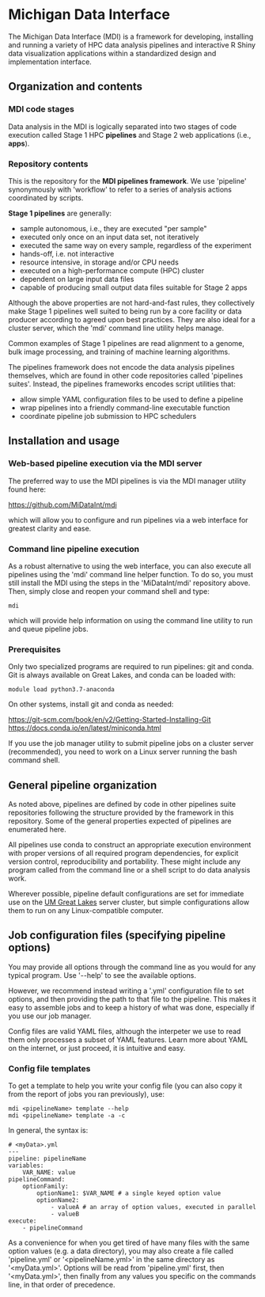 
# Michigan Data Interface

The Michigan Data Interface (MDI) is a framework for developing,
installing and running a variety of HPC data analysis pipelines
and interactive R Shiny data visualization applications
within a standardized design and implementation interface.

## Organization and contents

### MDI code stages

Data analysis in the MDI is logically separated
into two stages of code execution called Stage 1 HPC **pipelines**
and Stage 2 web applications (i.e., **apps**).

### Repository contents

This is the repository for the **MDI pipelines
framework**. We use 'pipeline' synonymously with 'workflow' to 
refer to a series of analysis actions coordinated by scripts.

**Stage 1 pipelines** are generally:

- sample autonomous, i.e., they are executed "per sample"
- executed only once on an input data set, not iteratively
- executed the same way on every sample, regardless of the experiment
- hands-off, i.e. not interactive
- resource intensive, in storage and/or CPU needs
- executed on a high-performance compute (HPC) cluster
- dependent on large input data files
- capable of producing small output data files suitable for Stage 2 apps

Although the above properties are not hard-and-fast rules, 
they collectively make Stage 1 pipelines well suited to being 
run by a core facility or data producer according to agreed upon best
practices. They are also ideal for a cluster server, which the
'mdi' command line utility helps manage. 

Common examples of Stage 1 pipelines are read alignment to
a genome, bulk image processing, and training of machine
learning algorithms.

The pipelines framework does not encode
the data analysis pipelines themselves, which are found in other
code repositories called 'pipelines suites'. Instead, the pipelines
frameworks encodes script utilities that:

- allow simple YAML configuration files to be used to define a pipeline
- wrap pipelines into a friendly command-line executable function
- coordinate pipeline job submission to HPC schedulers

## Installation and usage

### Web-based pipeline execution via the MDI server

The preferred way to use the MDI pipelines is via the 
MDI manager utility found here:

https://github.com/MiDataInt/mdi

which will allow you to configure and run pipelines via a web
interface for greatest clarity and ease.

### Command line pipeline execution

As a robust alternative to using the web interface, you can
also execute all pipelines using the 'mdi' command line
helper function. To do so, you must still install the MDI
using the steps in the 'MiDataInt/mdi' repository above.
Then, simply close and reopen your command shell and type:

```
mdi
```

which will provide help information on using the command line 
utility to run and queue pipeline jobs.

### Prerequisites

Only two specialized programs are required to run pipelines:
git and conda. Git is always available on Great Lakes,
and conda can be loaded with:

```
module load python3.7-anaconda
```

On other systems, install git and conda as needed:

https://git-scm.com/book/en/v2/Getting-Started-Installing-Git  
https://docs.conda.io/en/latest/miniconda.html

If you use the job manager utility to submit pipeline jobs
on a cluster server (recommended), you need to work on a
Linux server running the bash command shell.

## General pipeline organization

As noted above, pipelines are defined by code in
other pipelines suite repositories following the
structure provided by the framework in this repository.
Some of the general properties expected of pipelines are
enumerated here.

All pipelines use conda to construct an appropriate execution
environment with proper versions of all required program
dependencies, for explicit version control, reproducibility
and portability. These might include any program called from 
the command line or a shell script to do data analysis work.

Wherever possible, pipeline default configurations are set
for immediate use on the
[UM Great Lakes](https://arc-ts.umich.edu/greatlakes/)
server cluster, but simple configurations allow them to run
on any Linux-compatible computer.

## Job configuration files (specifying pipeline options)

You may provide all options through the command line 
as you would for any typical program.  Use '--help' to
see the available options. 

However, we recommend instead writing a '<myData>.yml'
configuration file to set options, and then providing
the path to that file to the pipeline. This makes
it easy to assemble jobs and to keep a history of what
was done, especially if you use our job manager.

Config files are valid YAML files, although the interpeter
we use to read them only processes a subset of YAML features.
Learn more about YAML on the internet, or just proceed, it is
intuitive and easy.

### Config file templates

To get a template to help you write your config file
(you can also copy it from the report of jobs you ran previously),
use:

```
mdi <pipelineName> template --help
mdi <pipelineName> template -a -c
```

In general, the syntax is:

```
# <myData>.yml
---
pipeline: pipelineName
variables:
    VAR_NAME: value
pipelineCommand:
    optionFamily:
        optionName1: $VAR_NAME # a single keyed option value
        optionName2:
            - valueA # an array of option values, executed in parallel
            - valueB
execute:
    - pipelineCommand
```

As a convenience for when you get tired of have many files
with the same option values (e.g. a data directory), you may
also create a file called 'pipeline.yml' or '<pipelineName.yml>'
in the same directory as '<myData.yml>'. Options will be read
from 'pipeline.yml' first, then '<myData.yml>', then finally
from any values you specific on the commands line, in that
order of precedence.

